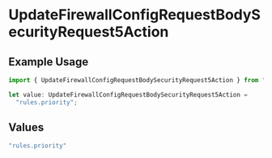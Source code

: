 # UpdateFirewallConfigRequestBodySecurityRequest5Action

## Example Usage

```typescript
import { UpdateFirewallConfigRequestBodySecurityRequest5Action } from "@vercel/sdk/models/updatefirewallconfigop.js";

let value: UpdateFirewallConfigRequestBodySecurityRequest5Action =
  "rules.priority";
```

## Values

```typescript
"rules.priority"
```